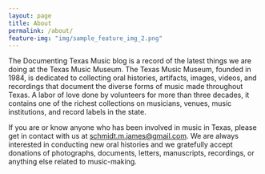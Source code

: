 ```yaml
---
layout: page
title: About
permalink: /about/
feature-img: "img/sample_feature_img_2.png"
---
```


The Documenting Texas Music blog is a record of the latest things we are doing at the Texas Music Museum. The Texas Music Museum, founded in 1984, is dedicated to collecting oral histories, artifacts, images, videos, and recordings that document the diverse forms of music made throughout Texas. A labor of love done by volunteers for more than three decades, it contains one of the richest collections on musicians, venues, music institutions, and record labels in the state.

If you are or know anyone who has been involved in music in Texas, please get in contact with us at <schmidt.m.james@gmail.com>. We are always interested in conducting new oral histories and we gratefully accept donations of photographs, documents, letters, manuscripts, recordings, or anything else related to music-making. 


